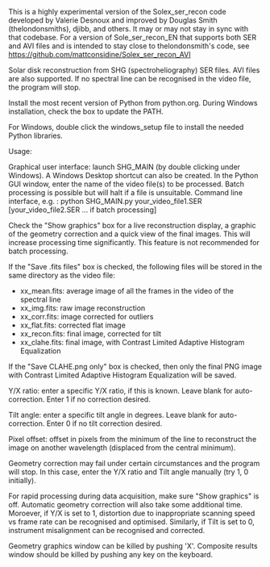 This is a highly experimental version of the Solex_ser_recon code developed by Valerie Desnoux and improved by Douglas Smith (thelondonsmiths), djibb, and others.  It may or may not stay in sync with that codebase.  For a version of Sole_ser_recon_EN that supports both SER and AVI files and is intended to stay close to thelondonsmith's code, see
  https://github.com/mattconsidine/Solex_ser_recon_AVI

Solar disk reconstruction from SHG (spectroheliography) SER files. AVI files are also supported.
If no spectral line can be recognised in the video file, the program will stop.

Install the most recent version of Python from python.org. During Windows installation, check the box to update the PATH.

For Windows, double click the windows_setup file to install the needed Python libraries.

Usage: 

Graphical user interface: launch SHG_MAIN (by double clicking under Windows). A Windows Desktop shortcut can also be created.
In the Python GUI window, enter the name of the video file(s) to be processed. Batch processing is possible but will halt if a file is unsuitable.
Command line interface, e.g. : python SHG_MAIN.py your_video_file1.SER [your_video_file2.SER ... if batch processing]

Check the "Show graphics" box for a live reconstruction display, a graphic of the geometry correction and a quick view of the final images. 
This will increase processing time significantly. This feature is not recommended for batch processing.

If the "Save .fits files" box is checked, the following files will be stored in the same directory as the video file:

- xx_mean.fits: average image of all the frames in the video of the spectral line
- xx_img.fits: raw image reconstruction
- xx_corr.fits: image corrected for outliers
- xx_flat.fits: corrected flat image
- xx_recon.fits: final image, corrected for tilt
- xx_clahe.fits: final image, with Contrast Limited Adaptive Histogram Equalization

If the "Save CLAHE.png only" box is checked, then only the final PNG image with Contrast Limited Adaptive Histogram Equalization will be saved.

Y/X ratio: enter a specific Y/X ratio, if this is known. Leave blank for auto-correction. Enter 1 if no correction desired.

Tilt angle: enter a specific tilt angle in degrees. Leave blank for auto-correction. Enter 0 if no tilt correction desired.

Pixel offset: offset in pixels from the minimum of the line to reconstruct the image on another wavelength (displaced from the central minimum).

Geometry correction may fail under certain circumstances and the program will stop. In this case, enter the Y/X ratio and Tilt angle manually (try 1, 0 initially).

For rapid processing during data acquisition, make sure "Show graphics" is off. Automatic geometry correction will also take some additional time.
Moroever, if Y/X is set to 1, distortion due to inappropriate scanning speed vs frame rate can be recognised and optimised.
Similarly, if Tilt is set to 0, instrument misalignment can be recognised and corrected.

Geometry graphics window can be killed by pushing 'X'.
Composite results window should be killed by pushing any key on the keyboard.
